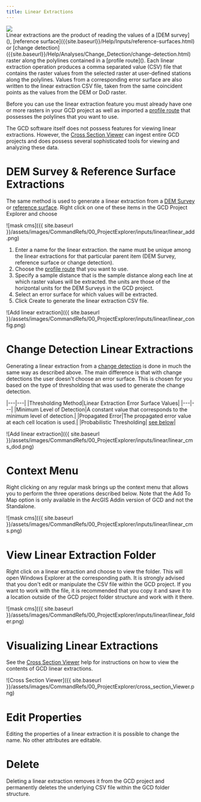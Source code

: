 ```yaml
---
title: Linear Extractions
---
```


<div class="float-right">
<img src="{{ site.baseurl }} /assets/images/CommandRefs/00_ProjectExplorer/inputs/profile/profile_routes.png"></div>
Linear extractions are the product of reading the values of a [DEM survey](), [reference surface]({{site.baseurl}}/Help/Inputs/reference-surfaces.html) or [change detection]({{site.baseurl}}/Help/Analyses/Change_Detection/change-detection.html) raster along the polylines contained in a [profile route](). Each linear extraction operation produces a comma separated value (CSV) file that contains the raster values from the selected raster at user-defined stations along the polylines. Values from a corresponding error surface are also written to the linear extraction CSV file, taken from the same coincident points as the values from the DEM or DoD raster.

Before you can use the linear extraction feature you must already have one or more rasters in your GCD project as well as imported a [profile route]({{site.baseurl}}/Help/Inputs/profile-routes.html) that possesses the polylines that you want to use.

The GCD software itself does not possess features for viewing linear extractions. However, the [Cross Section Viewer](http://xsviewer.northarrowresearch.com/) can ingest entire GCD projects and does possess several sophisticated tools for viewing and analyzing these data.

# DEM Survey & Reference Surface Extractions

The same method is used to generate a linear extraction from a [DEM Survey]({{site.baseurl}}/Help/Inputs/dem-surveys.html) or [reference surface](). Right click on one of these items in the GCD Project Explorer and choose 

![mask cms]({{ site.baseurl }}/assets/images/CommandRefs/00_ProjectExplorer/inputs/linear/linear_add.png)

1. Enter a name for the linear extraction. the name must be unique among the linear extractions for that particular parent item (DEM Survey, reference surface or change detection).
2. Choose the [profile route]({{site.baseurl}}/Help/Inputs/profile-routes.html) that you want to use.
3. Specify a sample distance that is the sample distance along each line at which raster values will be extracted. the units are those of the horizontal units for the DEM Surveys in the GCD project.
4. Select an error surface for which values will be extracted.
5. Click Create to generate the linear extraction CSV file.

![Add linear extraction]({{ site.baseurl }}/assets/images/CommandRefs/00_ProjectExplorer/inputs/linear/linear_config.png)


# Change Detection Linear Extractions

Generating a linear extraction from a [change detection]({{site.baseurl}}/Help/Analyses/Change_Detection/change-detection.html) is done in much the same way as described above. The main difference is that with change detections the user doesn't choose an error surface. This is chosen for you based on the type of thresholding that was used to generate the change detection.

|---|---|
|Thresholding Method|Linear Extraction Error Surface Values|
|---|---|
|Minimum Level of Detection|A constant value that corresponds to the minimum level of detection.|
|Propagated Error|The propagated error value at each cell location is used.|
|Probabilistic Thresholding| [see below]()|

![Add linear extraction]({{ site.baseurl }}/assets/images/CommandRefs/00_ProjectExplorer/inputs/linear/linear_cms_dod.png)

# Context Menu

Right clicking on any regular mask brings up the context menu that allows you to perform the three operations described below. Note that the Add To Map option is only available in the ArcGIS Addin version of GCD and not the Standalone.

![mask cms]({{ site.baseurl }}/assets/images/CommandRefs/00_ProjectExplorer/inputs/linear/linear_cms.png)

# View Linear Extraction Folder

Right click on a linear extraction and choose to view the folder. This will open Windows Explorer at the corresponding path. It is strongly advised that you don't edit or manipulate the CSV file within the GCD project. If you want to work with the file, it is recommended that you copy it and save it to a location outside of the GCD project folder structure and work with it there.

![mask cms]({{ site.baseurl }}/assets/images/CommandRefs/00_ProjectExplorer/inputs/linear/linear_folder.png)

# Visualizing Linear Extractions

See the [Cross Section Viewer](http://xsviewer.northarrowresearch.com/Online_Help/File_Menu/import_gcd_project.html) help for instructions on how to view the contents of GCD linear extractions.

![Cross Section Viewer]({{ site.baseurl }}/assets/images/CommandRefs/00_ProjectExplorer/cross_section_Viewer.png)

# Edit Properties

Editing the properties of a linear extraction it is possible to change the name. No other attributes are editable.

# Delete

Deleting a linear extraction removes it from the GCD project and permanently deletes the underlying CSV file within the GCD folder structure.